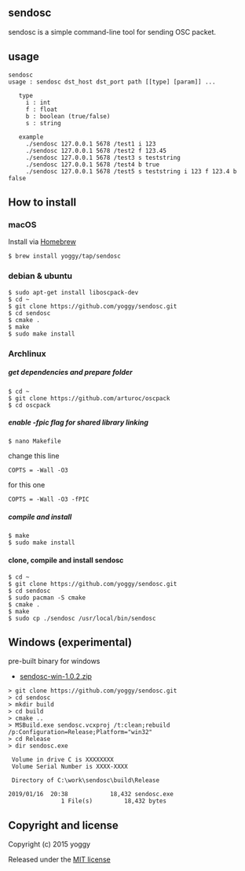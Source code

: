 ## sendosc
sendosc is a simple command-line tool for sending OSC packet.

## usage
```
sendosc
usage : sendosc dst_host dst_port path [[type] [param]] ...
 
   type
     i : int
     f : float
     b : boolean (true/false)
     s : string
 
   example
     ./sendosc 127.0.0.1 5678 /test1 i 123
     ./sendosc 127.0.0.1 5678 /test2 f 123.45
     ./sendosc 127.0.0.1 5678 /test3 s teststring
     ./sendosc 127.0.0.1 5678 /test4 b true
     ./sendosc 127.0.0.1 5678 /test5 s teststring i 123 f 123.4 b false
```

## How to install
### macOS 
Install via [Homebrew](https://brew.sh/)

```
$ brew install yoggy/tap/sendosc
```

### debian & ubuntu
```
$ sudo apt-get install liboscpack-dev
$ cd ~
$ git clone https://github.com/yoggy/sendosc.git
$ cd sendosc
$ cmake .
$ make
$ sudo make install  
```

### Archlinux
##### get dependencies and prepare folder
````
$ cd ~
$ git clone https://github.com/arturoc/oscpack
$ cd oscpack 
````

##### enable -fpic flag for shared library linking
```
$ nano Makefile 
```
change this line
```
COPTS = -Wall -O3
```
for this one
```
COPTS = -Wall -O3 -fPIC
```
##### compile and install 
```
$ make
$ sudo make install
```

#### clone, compile and install sendosc 
```
$ cd ~
$ git clone https://github.com/yoggy/sendosc.git
$ cd sendosc
$ sudo pacman -S cmake
$ cmake .
$ make
$ sudo cp ./sendosc /usr/local/bin/sendosc
```
## Windows (experimental)
pre-built binary for windows

- [sendosc-win-1.0.2.zip](https://github.com/yoggy/sendosc/releases/download/v1.0.2/sendosc-win-1.0.2.zip)

```
> git clone https://github.com/yoggy/sendosc.git
> cd sendosc
> mkdir build
> cd build
> cmake ..
> MSBuild.exe sendosc.vcxproj /t:clean;rebuild /p:Configuration=Release;Platform="win32"
> cd Release
> dir sendosc.exe

 Volume in drive C is XXXXXXXX
 Volume Serial Number is XXXX-XXXX

 Directory of C:\work\sendosc\build\Release

2019/01/16  20:38            18,432 sendosc.exe
               1 File(s)         18,432 bytes
```

## Copyright and license
Copyright (c) 2015 yoggy

Released under the [MIT license](LICENSE.txt)
